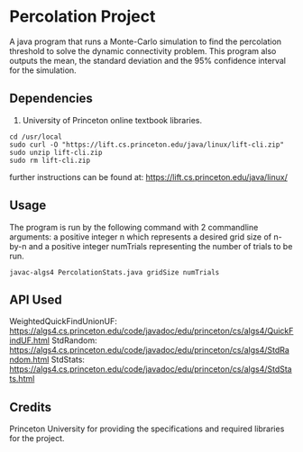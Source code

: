 # Percolation Project
A java program that runs a Monte-Carlo simulation to find the percolation threshold to solve the dynamic connectivity problem. This program also outputs the mean, the standard deviation and the 95% confidence interval for the simulation.

## Dependencies
1. University of Princeton online textbook libraries.
```
cd /usr/local
sudo curl -O "https://lift.cs.princeton.edu/java/linux/lift-cli.zip"
sudo unzip lift-cli.zip
sudo rm lift-cli.zip
```
further instructions can be found at: https://lift.cs.princeton.edu/java/linux/

## Usage
The program is run by the following command with 2 commandline arguments: a positive integer n which represents a desired grid size of n-by-n and a positive integer numTrials representing the number of trials to be run.
```
javac-algs4 PercolationStats.java gridSize numTrials
```

## API Used
WeightedQuickFindUnionUF: https://algs4.cs.princeton.edu/code/javadoc/edu/princeton/cs/algs4/QuickFindUF.html
StdRandom: https://algs4.cs.princeton.edu/code/javadoc/edu/princeton/cs/algs4/StdRandom.html
StdStats: https://algs4.cs.princeton.edu/code/javadoc/edu/princeton/cs/algs4/StdStats.html

## Credits
Princeton University for providing the specifications and required libraries for the project.
